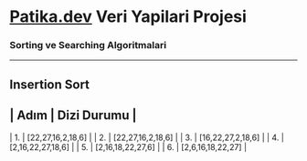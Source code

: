 # [Patika.dev](https://app.patika.dev) Veri Yapilari Projesi
### Sorting ve Searching Algoritmalari
----------------------------------------------------------------
## Insertion Sort

 |  Adım    |     Dizi Durumu    |
 ---------------------------------
 |   1.     |  [22,27,16,2,18,6] |
 |   2.     |  [22,27,16,2,18,6] |
 |   3.     |  [16,22,27,2,18,6] |
 |   4.     |  [2,16,22,27,18,6] |
 |   5.     |  [2,16,18,22,27,6] |
 |   6.     |  [2,6,16,18,22,27] |
